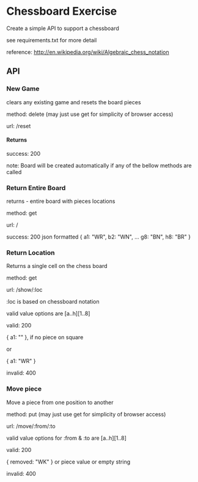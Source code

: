 # Chessboard Exercise #


Create a simple API to support a chessboard

see requirements.txt for more detail

reference: http://en.wikipedia.org/wiki/Algebraic_chess_notation



## API ##
### New Game ###
clears any existing game and resets the board pieces

method: delete (may just use get for simplicity of browser access)

url: /reset

#### Returns ####
success: 200

note: Board will be created automatically if any of the bellow methods are called


### Return Entire Board ###
returns - entire board with pieces locations

method: get

url: /

success: 200
json formatted
{
  a1: "WR",
  b2: "WN",
  ...
  g8: "BN",
  h8: "BR"
}


### Return Location ###
Returns a single cell on the chess board

method: get

url: /show/:loc

:loc is based on chessboard notation

valid value options are [a..h][1..8]

valid: 200

{ a1: "" }, if no piece on square

or

{ a1: "WR" }

invalid: 400


### Move piece ###
Move a piece from one position to another

method: put (may just use get for simplicity of browser access)

url: /move/:from/:to

valid value options for :from & :to are [a..h][1..8]

valid: 200

{ removed: "WK" } or piece value or empty string

invalid: 400

